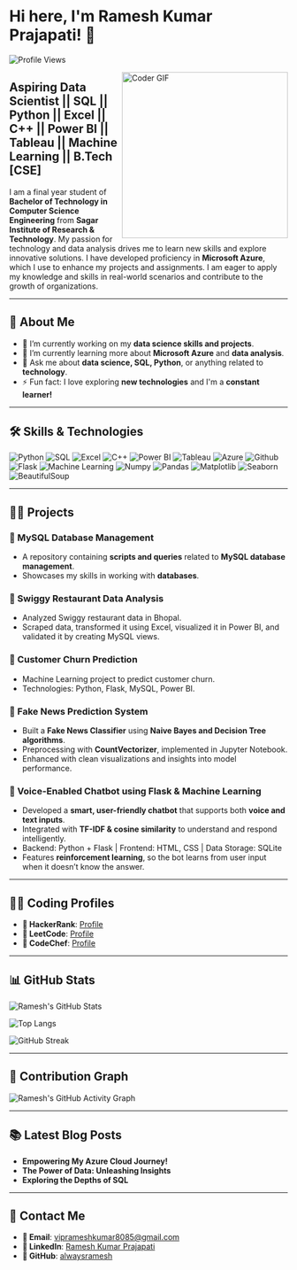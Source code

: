 # Hi here, I'm Ramesh Kumar Prajapati! 👋

![Profile Views](https://komarev.com/ghpvc/?username=alwaysramesh&label=Profile%20Views&color=blue&style=plastic)

<img align="right" alt="Coder GIF" width="300" src="https://media.giphy.com/media/qgQUggAC3Pfv687qPC/giphy.gif" />

## Aspiring Data Scientist || SQL || Python || Excel || C++ || Power BI || Tableau || Machine Learning || B.Tech [CSE]

I am a final year student of **Bachelor of Technology in Computer Science Engineering** from **Sagar Institute of Research & Technology**. My passion for technology and data analysis drives me to learn new skills and explore innovative solutions. I have developed proficiency in **Microsoft Azure**, which I use to enhance my projects and assignments. I am eager to apply my knowledge and skills in real-world scenarios and contribute to the growth of organizations.

---

## 🚀 About Me
- 🔭 I’m currently working on my **data science skills and projects**.
- 🌱 I’m currently learning more about **Microsoft Azure** and **data analysis**.
- 💬 Ask me about **data science, SQL, Python**, or anything related to **technology**.
- ⚡ Fun fact: I love exploring **new technologies** and I'm a **constant learner!**

---

## 🛠 Skills & Technologies

![Python](https://img.shields.io/badge/Python-3776AB?style=for-the-badge&logo=python&logoColor=white)
![SQL](https://img.shields.io/badge/SQL-4479A1?style=for-the-badge&logo=mysql&logoColor=white)
![Excel](https://img.shields.io/badge/Excel-217346?style=for-the-badge&logo=microsoft-excel&logoColor=white)
![C++](https://img.shields.io/badge/C++-00599C?style=for-the-badge&logo=c%2B%2B&logoColor=white)
![Power BI](https://img.shields.io/badge/Power%20BI-F2C811?style=for-the-badge&logo=power-bi&logoColor=black)
![Tableau](https://img.shields.io/badge/Tableau-E97627?style=for-the-badge&logo=tableau&logoColor=white)
![Azure](https://img.shields.io/badge/Microsoft%20Azure-0078D4?style=for-the-badge&logo=microsoft-azure&logoColor=white)
![Github](https://img.shields.io/badge/Github-181717?style=for-the-badge&logo=github&logoColor=white)
![Flask](https://img.shields.io/badge/Flask-000000?style=for-the-badge&logo=flask&logoColor=white)
![Machine Learning](https://img.shields.io/badge/Machine%20Learning-0277BD?style=for-the-badge&logo=machine-learning&logoColor=white)
![Numpy](https://img.shields.io/badge/Numpy-013243?style=for-the-badge&logo=numpy&logoColor=white)
![Pandas](https://img.shields.io/badge/Pandas-150458?style=for-the-badge&logo=pandas&logoColor=white)
![Matplotlib](https://img.shields.io/badge/Matplotlib-3776AB?style=for-the-badge&logo=python&logoColor=white)
![Seaborn](https://img.shields.io/badge/Seaborn-3776AB?style=for-the-badge&logo=python&logoColor=white)
![BeautifulSoup](https://img.shields.io/badge/BeautifulSoup-4B8BBE?style=for-the-badge&logo=python&logoColor=white)

---

## 👨‍💻 Projects

### 🔹 MySQL Database Management
- A repository containing **scripts and queries** related to **MySQL database management**.
- Showcases my skills in working with **databases**.

### 🔹 Swiggy Restaurant Data Analysis
- Analyzed Swiggy restaurant data in Bhopal.
- Scraped data, transformed it using Excel, visualized it in Power BI, and validated it by creating MySQL views.

### 🔹 Customer Churn Prediction
- Machine Learning project to predict customer churn.
- Technologies: Python, Flask, MySQL, Power BI.

### 🔹 Fake News Prediction System
- Built a **Fake News Classifier** using **Naive Bayes and Decision Tree algorithms**.
- Preprocessing with **CountVectorizer**, implemented in Jupyter Notebook.
- Enhanced with clean visualizations and insights into model performance.

### 🔹 Voice-Enabled Chatbot using Flask & Machine Learning
- Developed a **smart, user-friendly chatbot** that supports both **voice and text inputs**.
- Integrated with **TF-IDF & cosine similarity** to understand and respond intelligently.
- Backend: Python + Flask | Frontend: HTML, CSS | Data Storage: SQLite
- Features **reinforcement learning**, so the bot learns from user input when it doesn’t know the answer.

---

## 👨‍💻 Coding Profiles

- **🔹 HackerRank**: [Profile](https://www.hackerrank.com/profile/alwaysramesh)
- **🔹 LeetCode**: [Profile](https://leetcode.com/u/alwaysramesh/)
- **🔹 CodeChef**: [Profile](https://www.codechef.com/users/viprameshkumar)

---

## 📊 GitHub Stats

![Ramesh's GitHub Stats](https://github-readme-stats.vercel.app/api?username=alwaysramesh&show_icons=true&theme=radical)

![Top Langs](https://github-readme-stats.vercel.app/api/top-langs/?username=alwaysramesh&layout=compact&theme=radical)

![GitHub Streak](https://github-readme-streak-stats.herokuapp.com/?user=alwaysramesh&theme=radical)

---

## 🚀 Contribution Graph

![Ramesh's GitHub Activity Graph](https://github-readme-activity-graph.vercel.app/graph?username=alwaysramesh&theme=radical)

---

## 📚 Latest Blog Posts
<!-- BLOG-POST-LIST:START -->
- **Empowering My Azure Cloud Journey!**
- **The Power of Data: Unleashing Insights**
- **Exploring the Depths of SQL**
<!-- BLOG-POST-LIST:END -->

---

## 📩 Contact Me

- **📧 Email**: [viprameshkumar8085@gmail.com](mailto:viprameshkumar8085@gmail.com)
- **💼 LinkedIn**: [Ramesh Kumar Prajapati](https://www.linkedin.com/in/your-link-here)
- **🐙 GitHub**: [alwaysramesh](https://github.com/alwaysramesh)
